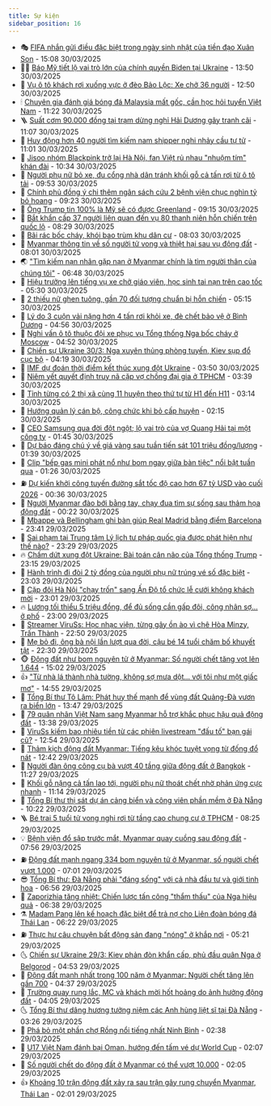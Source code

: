 ```yaml
---
title: Sự kiện
sidebar_position: 16
---
```


<!-- dantri-su-kien:START -->
- 🎭 [FIFA nhắn gửi điều đặc biệt trong ngày sinh nhật của tiền đạo Xuân Son](https://dantri.com.vn/the-thao/fifa-nhan-gui-dieu-dac-biet-trong-ngay-sinh-nhat-cua-tien-dao-xuan-son-20250330220334685.htm) - 15:08 30/03/2025
- 👨‍🏫 [Báo Mỹ tiết lộ vai trò lớn của chính quyền Biden tại Ukraine](https://dantri.com.vn/the-gioi/bao-my-tiet-lo-vai-tro-lon-cua-chinh-quyen-biden-tai-ukraine-20250330194748073.htm) - 13:50 30/03/2025
- 🌮 [Vụ ô tô khách rơi xuống vực ở đèo Bảo Lộc: Xe chở 36 người](https://dantri.com.vn/xa-hoi/vu-o-to-khach-roi-xuong-vuc-o-deo-bao-loc-xe-cho-36-nguoi-20250330193851379.htm) - 12:50 30/03/2025
- 🕯 [Chuyên gia đánh giá bóng đá Malaysia mất gốc, cần học hỏi tuyển Việt Nam](https://dantri.com.vn/the-thao/chuyen-gia-danh-gia-bong-da-malaysia-mat-goc-can-hoc-hoi-tuyen-viet-nam-20250330134821111.htm) - 11:22 30/03/2025
- 🪜 [Suất cơm 90.000 đồng tại trạm dừng nghỉ Hải Dương gây tranh cãi](https://dantri.com.vn/du-lich/suat-com-90000-dong-tai-tram-dung-nghi-hai-duong-gay-tranh-cai-20250330174056808.htm) - 11:07 30/03/2025
- 🐘 [Huy động hơn 40 người tìm kiếm nam shipper nghi nhảy cầu tự tử](https://dantri.com.vn/xa-hoi/huy-dong-hon-40-nguoi-tim-kiem-nam-shipper-nghi-nhay-cau-tu-tu-20250330174901456.htm) - 11:01 30/03/2025
- 🤔 [Jisoo nhóm Blackpink trở lại Hà Nội, fan Việt rủ nhau &quot;nhuộm tím&quot; khán đài](https://dantri.com.vn/giai-tri/jisoo-nhom-blackpink-tro-lai-ha-noi-fan-viet-ru-nhau-nhuom-tim-khan-dai-20250330164633241.htm) - 10:34 30/03/2025
- 🧠 [Người phụ nữ bỏ xe, đu cổng nhà dân tránh khối gỗ cả tấn rơi từ ô tô tải](https://dantri.com.vn/xa-hoi/nguoi-phu-nu-bo-xe-du-cong-nha-dan-tranh-khoi-go-ca-tan-roi-tu-o-to-tai-20250330151436199.htm) - 09:53 30/03/2025
- 📝 [Chính phủ đồng ý chi thêm ngân sách cứu 2 bệnh viện chục nghìn tỷ bỏ hoang](https://dantri.com.vn/xa-hoi/chinh-phu-dong-y-chi-them-ngan-sach-cuu-2-benh-vien-chuc-nghin-ty-bo-hoang-20250330161459497.htm) - 09:23 30/03/2025
- 🦏 [Ông Trump tin 100% là Mỹ sẽ có được Greenland](https://dantri.com.vn/the-gioi/ong-trump-tin-100-la-my-se-co-duoc-greenland-20250330154721163.htm) - 09:15 30/03/2025
- 🥰 [Bắt khẩn cấp 37 người liên quan đến vụ 80 thanh niên hỗn chiến trên quốc lộ](https://dantri.com.vn/phap-luat/bat-khan-cap-37-nguoi-lien-quan-den-vu-80-thanh-nien-hon-chien-tren-quoc-lo-20250330150623986.htm) - 08:29 30/03/2025
- 🤗 [Bãi rác bốc cháy, khói bao trùm khu dân cư](https://dantri.com.vn/xa-hoi/bai-rac-boc-chay-khoi-bao-trum-khu-dan-cu-20250330145246756.htm) - 08:03 30/03/2025
- 🌈 [Myanmar thông tin về số người tử vong và thiệt hại sau vụ động đất](https://dantri.com.vn/xa-hoi/myanmar-thong-tin-ve-so-nguoi-tu-vong-va-thiet-hai-sau-vu-dong-dat-20250330145401660.htm) - 08:01 30/03/2025
- 🌏 [&quot;Tìm kiếm nạn nhân gặp nạn ở Myanmar chính là tìm người thân của chúng tôi&quot;](https://dantri.com.vn/xa-hoi/tim-kiem-nan-nhan-gap-nan-o-myanmar-chinh-la-tim-nguoi-than-cua-chung-toi-20250330133527756.htm) - 06:48 30/03/2025
- 💄 [Hiệu trưởng lên tiếng vụ xe chở giáo viên, học sinh tai nạn trên cao tốc](https://dantri.com.vn/xa-hoi/hieu-truong-len-tieng-vu-xe-cho-giao-vien-hoc-sinh-tai-nan-tren-cao-toc-20250330121825745.htm) - 05:30 30/03/2025
- 👺 [2 thiếu nữ ghen tuông, gần 70 đối tượng chuẩn bị hỗn chiến](https://dantri.com.vn/phap-luat/2-thieu-nu-ghen-tuong-gan-70-doi-tuong-chuan-bi-hon-chien-20250330121044042.htm) - 05:15 30/03/2025
- 👹 [Lý do 3 cuộn vải nặng hơn 4 tấn rơi khỏi xe, đè chết bảo vệ ở Bình Dương](https://dantri.com.vn/phap-luat/ly-do-3-cuon-vai-nang-hon-4-tan-roi-khoi-xe-de-chet-bao-ve-o-binh-duong-20250330115017530.htm) - 04:56 30/03/2025
- 🌊 [Nghi vấn ô tô thuộc đội xe phục vụ Tổng thống Nga bốc cháy ở Moscow](https://dantri.com.vn/the-gioi/nghi-van-o-to-thuoc-doi-xe-phuc-vu-tong-thong-nga-boc-chay-o-moscow-20250330114308271.htm) - 04:52 30/03/2025
- 🤠 [Chiến sự Ukraine 30/3: Nga xuyên thủng phòng tuyến, Kiev sụp đổ cục bộ](https://dantri.com.vn/the-gioi/chien-su-ukraine-303-nga-xuyen-thung-phong-tuyen-kiev-sup-do-cuc-bo-20250330091005102.htm) - 04:19 30/03/2025
- 🎊 [IMF dự đoán thời điểm kết thúc xung đột Ukraine](https://dantri.com.vn/the-gioi/imf-du-doan-thoi-diem-ket-thuc-xung-dot-ukraine-20250330102455103.htm) - 03:50 30/03/2025
- 🐘 [Niêm yết quyết định truy nã cặp vợ chồng đại gia ở TPHCM](https://dantri.com.vn/phap-luat/niem-yet-quyet-dinh-truy-na-cap-vo-chong-dai-gia-o-tphcm-20250330101645486.htm) - 03:39 30/03/2025
- 💂 [Tỉnh từng có 2 thị xã cùng 11 huyện theo thứ tự từ H1 đến H11](https://dantri.com.vn/noi-vu/tinh-tung-co-2-thi-xa-cung-11-huyen-theo-thu-tu-tu-h1-den-h11-20250329174806293.htm) - 03:14 30/03/2025
- 👹 [Hướng quản lý cán bộ, công chức khi bỏ cấp huyện](https://dantri.com.vn/noi-vu/huong-quan-ly-can-bo-cong-chuc-khi-bo-cap-huyen-20250329180000340.htm) - 02:15 30/03/2025
- 🦒 [CEO Samsung qua đời đột ngột; lộ vai trò của vợ Quang Hải tại một công ty](https://dantri.com.vn/kinh-doanh/ceo-samsung-qua-doi-dot-ngot-lo-vai-tro-cua-vo-quang-hai-tai-mot-cong-ty-20250329221200098.htm) - 01:45 30/03/2025
- 🗽 [Dự báo đáng chú ý về giá vàng sau tuần tiến sát 101 triệu đồng/lượng](https://dantri.com.vn/kinh-doanh/du-bao-dang-chu-y-ve-gia-vang-sau-tuan-tien-sat-101-trieu-dongluong-20250330000213634.htm) - 01:39 30/03/2025
- 💄 [Clip &quot;bếp gas mini phát nổ như bom ngay giữa bàn tiệc&quot; nổi bật tuần qua](https://dantri.com.vn/cong-nghe/clip-bep-gas-mini-phat-no-nhu-bom-ngay-giua-ban-tiec-noi-bat-tuan-qua-20250323152726836.htm) - 01:26 30/03/2025
- ⛽️ [Dự kiến khởi công tuyến đường sắt tốc độ cao hơn 67 tỷ USD vào cuối 2026](https://dantri.com.vn/xa-hoi/du-kien-khoi-cong-tuyen-duong-sat-toc-do-cao-hon-67-ty-usd-vao-cuoi-2026-20250330071857611.htm) - 00:36 30/03/2025
- 🥷 [Người Myanmar đào bới bằng tay, chạy đua tìm sự sống sau thảm họa động đất](https://dantri.com.vn/the-gioi/nguoi-myanmar-dao-boi-bang-tay-chay-dua-tim-su-song-sau-tham-hoa-dong-dat-20250330071459445.htm) - 00:22 30/03/2025
- 🤖 [Mbappe và Bellingham ghi bàn giúp Real Madrid bằng điểm Barcelona](https://dantri.com.vn/the-thao/mbappe-va-bellingham-ghi-ban-giup-real-madrid-bang-diem-barcelona-20250330064123558.htm) - 23:41 29/03/2025
- 🌊 [Sai phạm tại Trung tâm Lý lịch tư pháp quốc gia được phát hiện như thế nào?](https://dantri.com.vn/phap-luat/sai-pham-tai-trung-tam-ly-lich-tu-phap-quoc-gia-duoc-phat-hien-nhu-the-nao-20250329213349607.htm) - 23:29 29/03/2025
- 🔥 [Chấm dứt xung đột Ukraine: Bài toán cân não của Tổng thống Trump](https://dantri.com.vn/the-gioi/cham-dut-xung-dot-ukraine-bai-toan-can-nao-cua-tong-thong-trump-20250327163440242.htm) - 23:15 29/03/2025
- 🦏 [Hành trình đi đòi 2 tỷ đồng của người phụ nữ trúng vé số đặc biệt](https://dantri.com.vn/xa-hoi/hanh-trinh-di-doi-2-ty-dong-cua-nguoi-phu-nu-trung-ve-so-dac-biet-20250329164118090.htm) - 23:03 29/03/2025
- 🐘 [Cặp đôi Hà Nội &quot;chạy trốn&quot; sang Ấn Độ tổ chức lễ cưới không khách mời](https://dantri.com.vn/doi-song/cap-doi-ha-noi-chay-tron-sang-an-do-to-chuc-le-cuoi-khong-khach-moi-20250327143745668.htm) - 23:01 29/03/2025
- 🔥 [Lương tối thiểu 5 triệu đồng, để đủ sống cần gấp đôi, công nhân sợ... ở phố](https://dantri.com.vn/lao-dong-viec-lam/luong-toi-thieu-5-trieu-dong-de-du-song-can-gap-doi-cong-nhan-so-o-pho-20250329170539841.htm) - 23:00 29/03/2025
- 💼 [Streamer ViruSs: Học nhạc viện, từng gây ồn ào vì chê Hòa Minzy, Trấn Thành](https://dantri.com.vn/giai-tri/streamer-viruss-hoc-nhac-vien-tung-gay-on-ao-vi-che-hoa-minzy-tran-thanh-20250329082505601.htm) - 22:50 29/03/2025
- 🚀 [Mẹ bỏ đi, ông bà nội lần lượt qua đời, cậu bé 14 tuổi chăm bố khuyết tật](https://dantri.com.vn/tam-long-nhan-ai/me-bo-di-ong-ba-noi-lan-luot-qua-doi-cau-be-14-tuoi-cham-bo-khuyet-tat-20250318160642432.htm) - 22:30 29/03/2025
- 🐵 [Động đất như bom nguyên tử ở Myanmar: Số người chết tăng vọt lên 1.644](https://dantri.com.vn/the-gioi/dong-dat-nhu-bom-nguyen-tu-o-myanmar-so-nguoi-chet-tang-vot-len-1644-20250329215540157.htm) - 15:02 29/03/2025
- 👍 [&quot;Từ nhà lá thành nhà tường, không sợ mưa dột... với tôi như một giấc mơ&quot;](https://dantri.com.vn/tam-long-nhan-ai/tu-nha-la-thanh-nha-tuong-khong-so-mua-dot-voi-toi-nhu-mot-giac-mo-20250329185141839.htm) - 14:55 29/03/2025
- 🚦 [Tổng Bí thư Tô Lâm: Phát huy thế mạnh để vùng đất Quảng-Đà vươn ra biển lớn](https://dantri.com.vn/xa-hoi/tong-bi-thu-to-lam-phat-huy-the-manh-de-vung-dat-quang-da-vuon-ra-bien-lon-20250329204740828.htm) - 13:47 29/03/2025
- 🥸 [79 quân nhân Việt Nam sang Myanmar hỗ trợ khắc phục hậu quả động đất](https://dantri.com.vn/xa-hoi/79-quan-nhan-viet-nam-sang-myanmar-ho-tro-khac-phuc-hau-qua-dong-dat-20250329200935270.htm) - 13:38 29/03/2025
- 🥷 [ViruSs kiếm bao nhiêu tiền từ các phiên livestream &quot;đấu tố&quot; bạn gái cũ?](https://dantri.com.vn/kinh-doanh/viruss-kiem-bao-nhieu-tien-tu-cac-phien-livestream-dau-to-ban-gai-cu-20250329145528355.htm) - 12:54 29/03/2025
- 🤡 [Thảm kịch động đất Myanmar: Tiếng kêu khóc tuyệt vọng từ đống đổ nát](https://dantri.com.vn/the-gioi/tham-kich-dong-dat-myanmar-tieng-keu-khoc-tuyet-vong-tu-dong-do-nat-20250329192728571.htm) - 12:42 29/03/2025
- 🥳 [Người đàn ông cõng cụ bà vượt 40 tầng giữa động đất ở Bangkok](https://dantri.com.vn/the-gioi/nguoi-dan-ong-cong-cu-ba-vuot-40-tang-giua-dong-dat-o-bangkok-20250329163301808.htm) - 11:27 29/03/2025
- 🤩 [Khối gỗ nặng cả tấn lao tới, người phụ nữ thoát chết nhờ phản ứng cực nhanh](https://dantri.com.vn/xa-hoi/khoi-go-nang-ca-tan-lao-toi-nguoi-phu-nu-thoat-chet-nho-phan-ung-cuc-nhanh-20250329164252904.htm) - 11:14 29/03/2025
- 🎡 [Tổng Bí thư thị sát dự án cảng biển và công viên phần mềm ở Đà Nẵng](https://dantri.com.vn/xa-hoi/tong-bi-thu-thi-sat-du-an-cang-bien-va-cong-vien-phan-mem-o-da-nang-20250329164856816.htm) - 10:22 29/03/2025
- 🪜 [Bé trai 5 tuổi tử vong nghi rơi từ tầng cao chung cư ở TPHCM](https://dantri.com.vn/xa-hoi/be-trai-5-tuoi-tu-vong-nghi-roi-tu-tang-cao-chung-cu-o-tphcm-20250329151749376.htm) - 08:25 29/03/2025
- 💡 [Bệnh viện đổ sập trước mắt, Myanmar quay cuồng sau động đất](https://dantri.com.vn/the-gioi/benh-vien-do-sap-truoc-mat-myanmar-quay-cuong-sau-dong-dat-20250329145626146.htm) - 07:56 29/03/2025
- ⛽️ [Động đất mạnh ngang 334 bom nguyên tử ở Myanmar, số người chết vượt 1.000](https://dantri.com.vn/the-gioi/dong-dat-manh-ngang-334-bom-nguyen-tu-o-myanmar-so-nguoi-chet-vuot-1000-20250329135547219.htm) - 07:01 29/03/2025
- 😎 [Tổng Bí thư: Đà Nẵng phải &quot;đáng sống&quot; với cả nhà đầu tư và giới tinh hoa](https://dantri.com.vn/xa-hoi/tong-bi-thu-da-nang-phai-dang-song-voi-ca-nha-dau-tu-va-gioi-tinh-hoa-20250329125959628.htm) - 06:56 29/03/2025
- 🗽 [Zaporizhia tăng nhiệt: Chiến lược tấn công &quot;thẩm thấu&quot; của Nga hiệu quả](https://dantri.com.vn/the-gioi/zaporizhia-tang-nhiet-chien-luoc-tan-cong-tham-thau-cua-nga-hieu-qua-20250329113156094.htm) - 06:38 29/03/2025
- ⚗️ [Madam Pang lên kế hoạch đặc biệt để trả nợ cho Liên đoàn bóng đá Thái Lan](https://dantri.com.vn/the-thao/madam-pang-len-ke-hoach-dac-biet-de-tra-no-cho-lien-doan-bong-da-thai-lan-20250329115138923.htm) - 06:22 29/03/2025
- ⛽️ [Thực hư câu chuyện bất động sản đang &quot;nóng&quot; ở khắp nơi](https://dantri.com.vn/bat-dong-san/thuc-hu-cau-chuyen-bat-dong-san-dang-nong-o-khap-noi-20250329031910989.htm) - 05:21 29/03/2025
- 🌜 [Chiến sự Ukraine 29/3: Kiev phản đòn khẩn cấp, phủ đầu quân Nga ở Belgorod](https://dantri.com.vn/the-gioi/chien-su-ukraine-293-kiev-phan-don-khan-cap-phu-dau-quan-nga-o-belgorod-20250329114508954.htm) - 04:53 29/03/2025
- 🦩 [Động đất mạnh nhất trong 100 năm ở Myanmar: Người chết tăng lên gần 700](https://dantri.com.vn/the-gioi/dong-dat-manh-nhat-trong-100-nam-o-myanmar-nguoi-chet-tang-len-gan-700-20250329113115176.htm) - 04:37 29/03/2025
- 🦒 [Trường quay rung lắc, MC và khách mời hốt hoảng do ảnh hưởng động đất](https://dantri.com.vn/giai-tri/truong-quay-rung-lac-mc-va-khach-moi-hot-hoang-do-anh-huong-dong-dat-20250329084755102.htm) - 04:05 29/03/2025
- 🌜 [Tổng Bí thư dâng hương tưởng niệm các Anh hùng liệt sĩ tại Đà Nẵng](https://dantri.com.vn/xa-hoi/tong-bi-thu-dang-huong-tuong-niem-cac-anh-hung-liet-si-tai-da-nang-20250329094923720.htm) - 03:26 29/03/2025
- 🐎 [Phá bỏ một phần chợ Rồng nổi tiếng nhất Ninh Bình](https://dantri.com.vn/xa-hoi/pha-bo-mot-phan-cho-rong-noi-tieng-nhat-ninh-binh-20250329090545061.htm) - 02:38 29/03/2025
- 🌋 [U17 Việt Nam đánh bại Oman, hướng đến tấm vé dự World Cup](https://dantri.com.vn/the-thao/u17-viet-nam-danh-bai-oman-huong-den-tam-ve-du-world-cup-20250329090724394.htm) - 02:07 29/03/2025
- 🧰 [Số người chết do động đất ở Myanmar có thể vượt 10.000](https://dantri.com.vn/the-gioi/so-nguoi-chet-do-dong-dat-o-myanmar-co-the-vuot-10000-20250329085356095.htm) - 02:05 29/03/2025
- 👍 [Khoảng 10 trận động đất xảy ra sau trận gây rung chuyển Myanmar, Thái Lan](https://dantri.com.vn/xa-hoi/khoang-10-tran-dong-dat-xay-ra-sau-tran-gay-rung-chuyen-myanmar-thai-lan-20250329084342066.htm) - 02:01 29/03/2025<!-- dantri-su-kien:END -->
